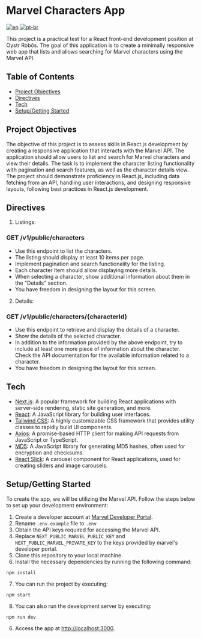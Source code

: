 # Marvel Characters App 

[![en](https://img.shields.io/badge/lang-en-red.svg)](https://github.com/lluisgustavo/marvel_characters_app/blob/main/README.md)
[![pt-br](https://img.shields.io/badge/lang-pt--br-green.svg)](https://github.com/lluisgustavo/marvel_characters_app/blob/main/README.pt-br.md)

This project is a practical test for a React front-end development position at Oystr Robôs. The goal of this application is to create a minimally responsive web app that lists and allows searching for Marvel characters using the Marvel API.

## Table of Contents
- [Project Objectives](#project-objectives)
- [Directives](#directives)
- [Tech](#tech)
- [Setup/Getting Started](#setupgetting-started)  

## Project Objectives
The objective of this project is to assess skills in React.js development by creating a responsive application that interacts with the Marvel API. The application should allow users to list and search for Marvel characters and view their details. The task is to implement the character listing functionality with pagination and search features, as well as the character details view. The project should demonstrate proficiency in React.js, including data fetching from an API, handling user interactions, and designing responsive layouts, following best practices in React.js development. 

## Directives
1. Listings:
### GET /v1/public/characters

  - Use this endpoint to list the characters.
  - The listing should display at least 10 items per page.
  - Implement pagination and search functionality for the listing.
  - Each character item should allow displaying more details.
  - When selecting a character, show additional information about them in the "Details" section.
  - You have freedom in designing the layout for this screen.

2. Details:
### GET /v1/public/characters/{characterId}

  - Use this endpoint to retrieve and display the details of a character.
  - Show the details of the selected character.
  - In addition to the information provided by the above endpoint, try to include at least one more piece of information about the character. Check the API documentation for the available information related to a character.
  - You have freedom in designing the layout for this screen.

## Tech   
- [Next.js](https://nextjs.org/): A popular framework for building React applications with server-side rendering, static site generation, and more.
- [React](https://react.dev/): A JavaScript library for building user interfaces.
- [Tailwind CSS](https://tailwindcss.com/): A highly customizable CSS framework that provides utility classes to rapidly build UI components.
- [Axios](https://axios-http.com/): A promise-based HTTP client for making API requests from JavaScript or TypeScript.
- [MD5](https://github.com/pvorb/node-md5): A JavaScript library for generating MD5 hashes, often used for encryption and checksums.
- [React Slick](https://react-slick.neostack.com/): A carousel component for React applications, used for creating sliders and image carousels.

## Setup/Getting Started
To create the app, we will be utilizing the Marvel API. Follow the steps below to set up your development environment:

1. Create a developer account at [Marvel Developer Portal](https://developer.marvel.com/).
3. Rename `.env.example` file to `.env`
2. Obtain the API keys required for accessing the Marvel API.
4. Replace `NEXT_PUBLIC_MARVEL_PUBLIC_KEY` and `NEXT_PUBLIC_MARVEL_PRIVATE_KEY` to the keys provided by marvel's developer portal.
5. Clone this repository to your local machine.
6. Install the necessary dependencies by running the following command:

```
npm install
```

7. You can run the project by executing:

```
npm start
```

8. You can also run the development server by executing:


```
npm run dev
```

6. Access the app at [http://localhost:3000](http://localhost:3000).
 
